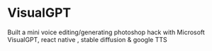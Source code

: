 # VisualGPT
Built a mini voice editing/generating photoshop hack with Microsoft VisualGPT, react native , stable diffusion & google TTS
